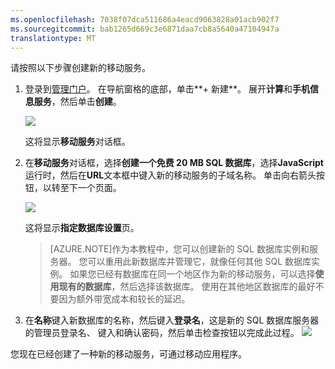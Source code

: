 ```yaml
---
ms.openlocfilehash: 7038f07dca511686a4eacd9063828a01acb902f7
ms.sourcegitcommit: bab1265d669c3e6871daa7cb8a5640a47104947a
translationtype: MT
---
```



请按照以下步骤创建新的移动服务。

1.  登录到[管理门户]。 在导航窗格的底部，单击**+ 新建**。 展开**计算**和**手机信息服务**，然后单击**创建**。

    ![](./media/mobile-services-create-new-service/mobile-create.png)

    这将显示**移动服务**对话框。

2.  在**移动服务**对话框，选择**创建一个免费 20 MB SQL 数据库**，选择**JavaScript**运行时，然后在**URL**文本框中键入新的移动服务的子域名称。 单击向右箭头按钮，以转至下一个页面。

    ![](./media/mobile-services-create-new-service/mobile-create-page1.png)

    这将显示**指定数据库设置**页。
    
    >[AZURE.NOTE]作为本教程中，您可以创建新的 SQL 数据库实例和服务器。 您可以重用此新数据库并管理它，就像任何其他 SQL 数据库实例。 如果您已经有数据库在同一个地区作为新的移动服务，可以选择**使用现有的数据库**，然后选择该数据库。 使用在其他地区数据库的最好不要因为额外带宽成本和较长的延迟。

3.  在**名称**键入新数据库的名称，然后键入**登录名**，这是新的 SQL 数据库服务器的管理员登录名、 键入和确认密码，然后单击检查按钮以完成此过程。
    ![](./media/mobile-services-create-new-service/mobile-create-page2.png)

您现在已经创建了一种新的移动服务，可通过移动应用程序。



<!-- URLs. -->
[管理门户]: https://manage.windowsazure.com/
